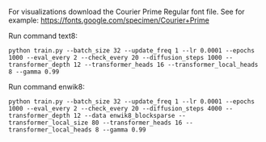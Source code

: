 
For visualizations download the Courier Prime Regular font file. See for example: https://fonts.google.com/specimen/Courier+Prime

Run command text8:

``python train.py --batch_size 32 --update_freq 1 --lr 0.0001 --epochs 1000 --eval_every 2 --check_every 20 --diffusion_steps 1000 --transformer_depth 12 --transformer_heads 16 --transformer_local_heads 8 --gamma 0.99``



Run command enwik8:

``python train.py --batch_size 32 --update_freq 1 --lr 0.0001 --epochs 1000 --eval_every 2 --check_every 20 --diffusion_steps 4000 --transformer_depth 12 --data enwik8_blocksparse --transformer_local_size 80 --transformer_heads 16 --transformer_local_heads 8 --gamma 0.99``